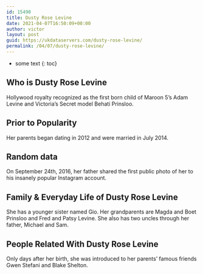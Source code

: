 ```yaml
---
id: 15490
title: Dusty Rose Levine
date: 2021-04-07T16:50:09+00:00
author: victor
layout: post
guid: https://ukdataservers.com/dusty-rose-levine/
permalink: /04/07/dusty-rose-levine/
---
```


* some text
{: toc}


## Who is Dusty Rose Levine



Hollywood royalty recognized as the first born child of Maroon 5&#8217;s Adam Levine and Victoria&#8217;s Secret model Behati Prinsloo.

                
                
                
## Prior to Popularity



Her parents began dating in 2012 and were married in July 2014.

                
                
                
## Random data



On September 24th, 2016, her father shared the first public photo of her to his insanely popular Instagram account.

                
                
                
## Family & Everyday Life of Dusty Rose Levine



She has a younger sister named Gio. Her grandparents are Magda and Boet Prinsloo and Fred and Patsy Levine. She also has two uncles through her father, Michael and Sam. 

                
                
                
## People Related With Dusty Rose Levine



Only days after her birth, she was introduced to her parents&#8217; famous friends Gwen Stefani and Blake Shelton.

                
              
            
          
          
          